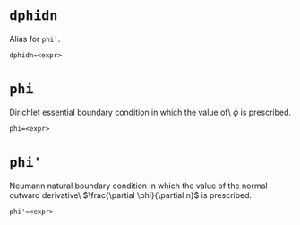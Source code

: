 #  `dphidn`

Alias for `phi'`.     


~~~feenox
dphidn=<expr>  
~~~




#  `phi`

Dirichlet essential boundary condition in which the value of\ $\phi$ is prescribed.   


~~~feenox
phi=<expr>  
~~~




#  `phi'`

Neumann natural boundary condition in which the value of the normal outward derivative\ $\frac{\partial \phi}{\partial n}$ is prescribed.     


~~~feenox
phi'=<expr>  
~~~





